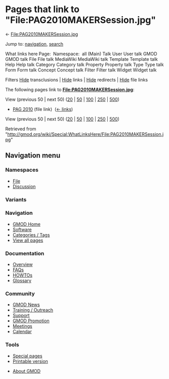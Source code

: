 <div id="mw-page-base" class="noprint">

</div>

<div id="mw-head-base" class="noprint">

</div>

<div id="content" class="mw-body" role="main">

<span id="top"></span>

<div id="mw-js-message" style="display:none;">

</div>



# <span dir="auto">Pages that link to "File:PAG2010MAKERSession.jpg"</span>

<div id="bodyContent">

<div id="contentSub">

←
[File:PAG2010MAKERSession.jpg](/wiki/File:PAG2010MAKERSession.jpg "File:PAG2010MAKERSession.jpg")

</div>

<div id="jump-to-nav" class="mw-jump">

Jump to: [navigation](#mw-navigation), [search](#p-search)

</div>

<div id="mw-content-text">

What links here Page:  Namespace:  all (Main) Talk User User talk GMOD
GMOD talk File File talk MediaWiki MediaWiki talk Template Template talk
Help Help talk Category Category talk Property Property talk Type Type
talk Form Form talk Concept Concept talk Filter Filter talk Widget
Widget talk

Filters
[Hide](/mediawiki/index.php?title=Special:WhatLinksHere/File:PAG2010MAKERSession.jpg&hidetrans=1 "Special:WhatLinksHere/File:PAG2010MAKERSession.jpg")
transclusions \|
[Hide](/mediawiki/index.php?title=Special:WhatLinksHere/File:PAG2010MAKERSession.jpg&hidelinks=1 "Special:WhatLinksHere/File:PAG2010MAKERSession.jpg")
links \|
[Hide](/mediawiki/index.php?title=Special:WhatLinksHere/File:PAG2010MAKERSession.jpg&hideredirs=1 "Special:WhatLinksHere/File:PAG2010MAKERSession.jpg")
redirects \|
[Hide](/mediawiki/index.php?title=Special:WhatLinksHere/File:PAG2010MAKERSession.jpg&hideimages=1 "Special:WhatLinksHere/File:PAG2010MAKERSession.jpg")
file links

The following pages link to
**[File:PAG2010MAKERSession.jpg](/wiki/File:PAG2010MAKERSession.jpg "File:PAG2010MAKERSession.jpg")**:

View (previous 50 \| next 50)
([20](/mediawiki/index.php?title=Special:WhatLinksHere/File:PAG2010MAKERSession.jpg&limit=20 "Special:WhatLinksHere/File:PAG2010MAKERSession.jpg")
\|
[50](/mediawiki/index.php?title=Special:WhatLinksHere/File:PAG2010MAKERSession.jpg&limit=50 "Special:WhatLinksHere/File:PAG2010MAKERSession.jpg")
\|
[100](/mediawiki/index.php?title=Special:WhatLinksHere/File:PAG2010MAKERSession.jpg&limit=100 "Special:WhatLinksHere/File:PAG2010MAKERSession.jpg")
\|
[250](/mediawiki/index.php?title=Special:WhatLinksHere/File:PAG2010MAKERSession.jpg&limit=250 "Special:WhatLinksHere/File:PAG2010MAKERSession.jpg")
\|
[500](/mediawiki/index.php?title=Special:WhatLinksHere/File:PAG2010MAKERSession.jpg&limit=500 "Special:WhatLinksHere/File:PAG2010MAKERSession.jpg"))

- [PAG 2010](/wiki/PAG_2010 "PAG 2010") (file link) ‎
  <span class="mw-whatlinkshere-tools">([←
  links](/mediawiki/index.php?title=Special:WhatLinksHere&target=PAG+2010 "Special:WhatLinksHere"))</span>

View (previous 50 \| next 50)
([20](/mediawiki/index.php?title=Special:WhatLinksHere/File:PAG2010MAKERSession.jpg&limit=20 "Special:WhatLinksHere/File:PAG2010MAKERSession.jpg")
\|
[50](/mediawiki/index.php?title=Special:WhatLinksHere/File:PAG2010MAKERSession.jpg&limit=50 "Special:WhatLinksHere/File:PAG2010MAKERSession.jpg")
\|
[100](/mediawiki/index.php?title=Special:WhatLinksHere/File:PAG2010MAKERSession.jpg&limit=100 "Special:WhatLinksHere/File:PAG2010MAKERSession.jpg")
\|
[250](/mediawiki/index.php?title=Special:WhatLinksHere/File:PAG2010MAKERSession.jpg&limit=250 "Special:WhatLinksHere/File:PAG2010MAKERSession.jpg")
\|
[500](/mediawiki/index.php?title=Special:WhatLinksHere/File:PAG2010MAKERSession.jpg&limit=500 "Special:WhatLinksHere/File:PAG2010MAKERSession.jpg"))

</div>

<div class="printfooter">

Retrieved from
"<http://gmod.org/wiki/Special:WhatLinksHere/File:PAG2010MAKERSession.jpg>"

</div>

<div id="catlinks" class="catlinks catlinks-allhidden">

</div>

<div class="visualClear">

</div>

</div>

</div>

<div id="mw-navigation">

## Navigation menu

<div id="mw-head">



<div id="left-navigation">

<div id="p-namespaces" class="vectorTabs" role="navigation"
aria-labelledby="p-namespaces-label">

### Namespaces

- <span id="ca-nstab-image"><a href="/wiki/File:PAG2010MAKERSession.jpg" accesskey="c"
  title="View the file page [c]">File</a></span>
- <span id="ca-talk"><a
  href="/mediawiki/index.php?title=File_talk:PAG2010MAKERSession.jpg&amp;action=edit&amp;redlink=1"
  accesskey="t"
  title="Discussion about the content page [t]">Discussion</a></span>

</div>

<div id="p-variants" class="vectorMenu emptyPortlet" role="navigation"
aria-labelledby="p-variants-label">

### 

### Variants[](#)

<div class="menu">

</div>

</div>

</div>





</div>

</div>

</div>

<div id="mw-panel">

<div id="p-logo" role="banner">

<a href="/wiki/Main_Page"
style="background-image: url(http://gmod.org/images/GMOD-cogs.png);"
title="Visit the main page"></a>

</div>

<div id="p-Navigation" class="portal" role="navigation"
aria-labelledby="p-Navigation-label">

### Navigation

<div class="body">

- <span id="n-GMOD-Home">[GMOD Home](/wiki/Main_Page)</span>
- <span id="n-Software">[Software](/wiki/GMOD_Components)</span>
- <span id="n-Categories-.2F-Tags">[Categories /
  Tags](/wiki/Categories)</span>
- <span id="n-View-all-pages">[View all
  pages](/wiki/Special:AllPages)</span>

</div>

</div>

<div id="p-Documentation" class="portal" role="navigation"
aria-labelledby="p-Documentation-label">

### Documentation

<div class="body">

- <span id="n-Overview">[Overview](/wiki/Overview)</span>
- <span id="n-FAQs">[FAQs](/wiki/Category:FAQ)</span>
- <span id="n-HOWTOs">[HOWTOs](/wiki/Category:HOWTO)</span>
- <span id="n-Glossary">[Glossary](/wiki/Glossary)</span>

</div>

</div>

<div id="p-Community" class="portal" role="navigation"
aria-labelledby="p-Community-label">

### Community

<div class="body">

- <span id="n-GMOD-News">[GMOD News](/wiki/GMOD_News)</span>
- <span id="n-Training-.2F-Outreach">[Training /
  Outreach](/wiki/Training_and_Outreach)</span>
- <span id="n-Support">[Support](/wiki/Support)</span>
- <span id="n-GMOD-Promotion">[GMOD
  Promotion](/wiki/GMOD_Promotion)</span>
- <span id="n-Meetings">[Meetings](/wiki/Meetings)</span>
- <span id="n-Calendar">[Calendar](/wiki/Calendar)</span>

</div>

</div>

<div id="p-tb" class="portal" role="navigation"
aria-labelledby="p-tb-label">

### Tools

<div class="body">

- <span id="t-specialpages"><a href="/wiki/Special:SpecialPages" accesskey="q"
  title="A list of all special pages [q]">Special pages</a></span>
- <span id="t-print"><a
  href="/mediawiki/index.php?title=Special:WhatLinksHere/File:PAG2010MAKERSession.jpg&amp;printable=yes"
  rel="alternate" accesskey="p"
  title="Printable version of this page [p]">Printable version</a></span>

</div>

</div>

</div>

</div>

<div id="footer" role="contentinfo">

- <span id="footer-places-about">[About
  GMOD](/wiki/GMOD:About "GMOD:About")</span>

<!-- -->






</div>
